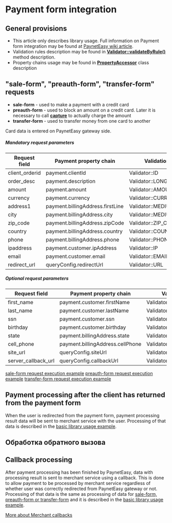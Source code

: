 # Payment form integration

## General provisions

* This article only describes library usage. Full information on Payment form integration may be found at [PaynetEasy wiki article](http://wiki.payneteasy.com/index.php/PnE:Payment_Form_integration).
* Validation rules description may be found in **[Validator::validateByRule()](../library-internals/02-validator.md#validateByRule)** method description.
* Property chains usage may be found in **[PropertyAccessor](../library-internals/03-property-accessor.md)** class description

## <a name="form"></a> "sale-form", "preauth-form", "transfer-form" requests

* **sale-form** - used to make a payment with a credit card
* **preauth-form** - used to block an amount on a credit card. Later it is necessary to call **[capture](01-preauth-capture-transactions.md#capture)** to actually charge the amount
* **transfer-form** - used to transfer money from one card to another

Card data is entered on PaynetEasy gateway side.

##### Mandatory request parameters

Request field       |Payment property chain             |Validation rule
--------------------|-----------------------------------|-----------------
client_orderid      |payment.clientId                   |Validator::ID
order_desc          |payment.description                |Validator::LONG_STRING
amount              |payment.amount                     |Validator::AMOUNT
currency            |payment.currency                   |Validator::CURRENCY
address1            |payment.billingAddress.firstLine   |Validator::MEDIUM_STRING
city                |payment.billingAddress.city        |Validator::MEDIUM_STRING
zip_code            |payment.billingAddress.zipCode     |Validator::ZIP_CODE
country             |payment.billingAddress.country     |Validator::COUNTRY
phone               |payment.billingAddress.phone       |Validator::PHONE
ipaddress           |payment.customer.ipAddress         |Validator::IP
email               |payment.customer.email             |Validator::EMAIL
redirect_url        |queryConfig.redirectUrl            |Validator::URL

##### Optional request parameters

Request field       |Payment property chain             |Validation rule
--------------------|-----------------------------------|-----------------
first_name          |payment.customer.firstName         |Validator::MEDIUM_STRING
last_name           |payment.customer.lastName          |Validator::MEDIUM_STRING
ssn                 |payment.customer.ssn               |Validator::SSN
birthday            |payment.customer.birthday          |Validator::DATE
state               |payment.billingAddress.state       |Validator::COUNTRY
cell_phone          |payment.billingAddress.cellPhone   |Validator::PHONE
site_url            |queryConfig.siteUrl                |Validator::URL
server_callback_url |queryConfig.callbackUrl            |Validator::URL

[sale-form request execution example](../../../example/sale-form.php)
[preauth-form request execution example](../../../example/preauth-form.php)
[transfer-form request execution example](../../../example/transfer-form.php)

## <a name="form-redirect"></a> Payment processing after the client has returned from the payment form

When the user is redirected from the payment form, payment processing result data will be sent to merchant service with the user. Processing of that data is described in the [basic library usage example](../00-basic-tutorial.md#stage_2).

## <a name="callback"></a> Обработка обратного вызова

## <a name="callback"></a> Callback processing

After payment processing has been finished by PaynetEasy, data with processing result is sent to merchant service using a callback. This is done to allow payment to be processed by merchant service regardless of whether user was correctly redirected from PaynetEasy gateway or not. Processing of that data is the same as processing of data for [sale-form, preauth-form or transfer-form](05-payment-form-integration.md) and it is described in the [basic library usage example](../00-basic-tutorial.md#stage_2).

[More about Merchant callbacks](06-merchant-callbacks.md)
